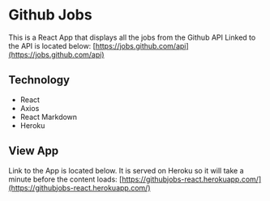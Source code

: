 # Github Jobs

This is a React App that displays all the jobs from the Github API
Linked to the API is located below:
[https://jobs.github.com/api](https://jobs.github.com/api)

## Technology

- React
- Axios
- React Markdown
- Heroku


## View App

Link to the App is located below.
It is served on Heroku so it will take a minute before the content loads:
[https://githubjobs-react.herokuapp.com/](https://githubjobs-react.herokuapp.com/)